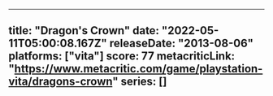 
---
title: "Dragon's Crown"
date: "2022-05-11T05:00:08.167Z"
releaseDate: "2013-08-06"
platforms: ["vita"]
score: 77
metacriticLink: "https://www.metacritic.com/game/playstation-vita/dragons-crown"
series: []
---
